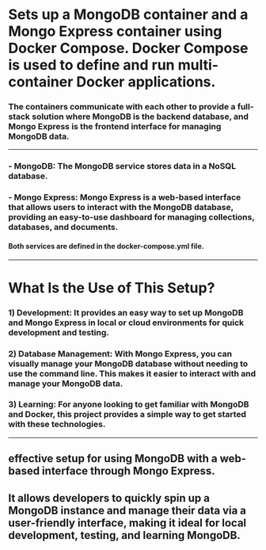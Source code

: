 # Sets up a MongoDB container and a Mongo Express container using Docker Compose. Docker Compose is used to define and run multi-container Docker applications.
### The containers communicate with each other to provide a full-stack solution where MongoDB is the backend database, and Mongo Express is the frontend interface for managing MongoDB data.
--- 
### - **MongoDB**: The MongoDB service stores data in a NoSQL database.
### - **Mongo Express**: Mongo Express is a web-based interface that allows users to interact with the MongoDB database, providing an easy-to-use dashboard for managing collections, databases, and documents.
#### Both services are defined in the docker-compose.yml file.

--- 
# What Is the Use of This Setup?


### 1) **Development**: It provides an easy way to set up MongoDB and Mongo Express in local or cloud environments for quick development and testing.
### 2) **Database Management**: With Mongo Express, you can visually manage your MongoDB database without needing to use the command line. This makes it easier to interact with and manage your MongoDB data.
### 3) **Learning**: For anyone looking to get familiar with MongoDB and Docker, this project provides a simple way to get started with these technologies.
---

## effective setup for using MongoDB with a web-based interface through Mongo Express.
## It allows developers to quickly spin up a MongoDB instance and manage their data via a user-friendly interface, making it ideal for local development, testing, and learning MongoDB.
